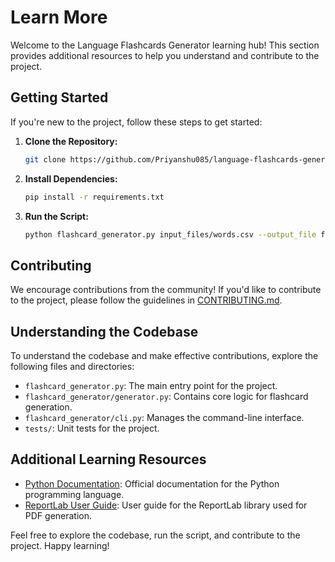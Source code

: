 # Learn More

Welcome to the Language Flashcards Generator learning hub! This section provides additional resources to help you understand and contribute to the project.

## Getting Started

If you're new to the project, follow these steps to get started:

1. **Clone the Repository:**
   ```bash
   git clone https://github.com/Priyanshu085/language-flashcards-generator.git
   ```

2. **Install Dependencies:**
   ```bash
   pip install -r requirements.txt
   ```

3. **Run the Script:**
   ```bash
   python flashcard_generator.py input_files/words.csv --output_file flashcards.pdf --font_size 12
   ```

## Contributing

We encourage contributions from the community! If you'd like to contribute to the project, please follow the guidelines in [CONTRIBUTING.md](CONTRIBUTING.md).

## Understanding the Codebase

To understand the codebase and make effective contributions, explore the following files and directories:

- `flashcard_generator.py`: The main entry point for the project.
- `flashcard_generator/generator.py`: Contains core logic for flashcard generation.
- `flashcard_generator/cli.py`: Manages the command-line interface.
- `tests/`: Unit tests for the project.

## Additional Learning Resources

- [Python Documentation](https://docs.python.org/3/): Official documentation for the Python programming language.
- [ReportLab User Guide](https://www.reportlab.com/docs/reportlab-userguide.pdf): User guide for the ReportLab library used for PDF generation.

Feel free to explore the codebase, run the script, and contribute to the project. Happy learning!